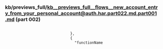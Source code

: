 ### kb/previews_full/kb__previews_full__flows__new_account_entry_from_your_personal_account@auth.har.part022.md.part001.md (part 002)

```md

                              },
                              {
                                "functionName
```

```
